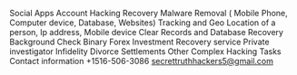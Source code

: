 Social Apps Account Hacking Recovery Malware Removal ( Mobile Phone, Computer device, Database, Websites) Tracking and Geo Location of a person, Ip address, Mobile device Clear Records and Database Recovery Background Check Binary Forex Investment Recovery service Private investigator Infidelity Divorce Settlements Other Complex Hacking Tasks Contact information +1516-506-3086 secrettruthhackers5@gmail.com

